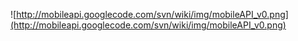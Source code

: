 ![http://mobileapi.googlecode.com/svn/wiki/img/mobileAPI_v0.png](http://mobileapi.googlecode.com/svn/wiki/img/mobileAPI_v0.png)